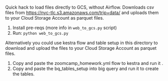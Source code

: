 Quick hack to load files directly to GCS, without Airflow. Downloads csv files from https://nyc-tlc.s3.amazonaws.com/trip+data/ and uploads them to your Cloud Storage Account as parquet files.

1. Install pre-reqs (more info in `web_to_gcs.py` script)
2. Run: `python web_to_gcs.py`


Alternatively you could use kestra flow and table setup in this directory to download and upload the files  to your Cloud Storage Account as parquet files.

1. Copy and paste the zoomcamp_homework.yml flow to kestra and run it .
2. Copy and paste the bq_tables_setup into big query and run it to create the tables.

